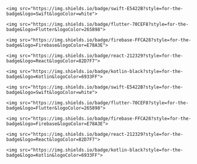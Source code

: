 

<p align="center">
    
    <img src="https://img.shields.io/badge/swift-E5422B?style=for-the-badge&logo=Swift&logoColor=white">
    
    <img src="https://img.shields.io/badge/flutter-70CEF8?style=for-the-badge&logo=Flutter&logoColor=265898">
    
    <img src="https://img.shields.io/badge/firebase-FFCA28?style=for-the-badge&logo=Firebase&logoColor=E78A3E">
    
    <img src="https://img.shields.io/badge/react-212329?style=for-the-badge&logo=React&logoColor=82D7F7">
    
    <img src="https://img.shields.io/badge/kotlin-black?style=for-the-badge&logo=Kotlin&logoColor=6933FF">
    
</p>



<p align="center">
    
    <img src="https://img.shields.io/badge/swift-E5422B?style=for-the-badge&logo=Swift&logoColor=white">
    
    <img src="https://img.shields.io/badge/flutter-70CEF8?style=for-the-badge&logo=Flutter&logoColor=265898">
    
    <img src="https://img.shields.io/badge/firebase-FFCA28?style=for-the-badge&logo=Firebase&logoColor=E78A3E">
    
    <img src="https://img.shields.io/badge/react-212329?style=for-the-badge&logo=React&logoColor=82D7F7">
    
    <img src="https://img.shields.io/badge/kotlin-black?style=for-the-badge&logo=Kotlin&logoColor=6933FF">
    
</p>


